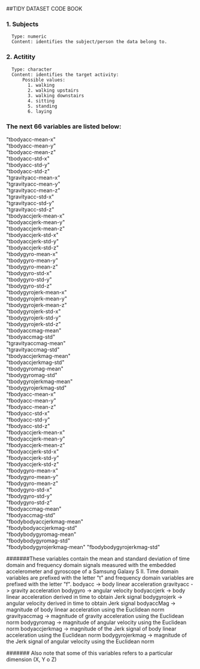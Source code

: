 ##TIDY DATASET CODE BOOK

### 1. Subjects 
      Type: numeric 
      Content: identifies the subject/person the data belong to.
      
### 2. Actitity 
      Type: character
      Content: identifies the target activity:
          Possible values:
            1. walking 
            2. walking upstairs
            3. walking downstairs
            4. sitting
            5. standing
            6. laying
          
### The next 66 variables are listed below:

"tbodyacc-mean-x"           
"tbodyacc-mean-y"          
"tbodyacc-mean-z"           
"tbodyacc-std-x"           
"tbodyacc-std-y"            
"tbodyacc-std-z"           
"tgravityacc-mean-x"        
"tgravityacc-mean-y"       
"tgravityacc-mean-z"        
"tgravityacc-std-x"        
"tgravityacc-std-y"         
"tgravityacc-std-z"        
"tbodyaccjerk-mean-x"       
"tbodyaccjerk-mean-y"      
"tbodyaccjerk-mean-z"       
"tbodyaccjerk-std-x"       
"tbodyaccjerk-std-y"        
"tbodyaccjerk-std-z"       
"tbodygyro-mean-x"          
"tbodygyro-mean-y"         
"tbodygyro-mean-z"          
"tbodygyro-std-x"          
"tbodygyro-std-y"           
"tbodygyro-std-z"          
"tbodygyrojerk-mean-x"      
"tbodygyrojerk-mean-y"     
"tbodygyrojerk-mean-z"      
"tbodygyrojerk-std-x"      
"tbodygyrojerk-std-y"       
"tbodygyrojerk-std-z"      
"tbodyaccmag-mean"          
"tbodyaccmag-std"          
"tgravityaccmag-mean"       
"tgravityaccmag-std"       
"tbodyaccjerkmag-mean"      
"tbodyaccjerkmag-std"      
"tbodygyromag-mean"         
"tbodygyromag-std"         
"tbodygyrojerkmag-mean"     
"tbodygyrojerkmag-std"     
"fbodyacc-mean-x"           
"fbodyacc-mean-y"          
"fbodyacc-mean-z"           
"fbodyacc-std-x"           
"fbodyacc-std-y"            
"fbodyacc-std-z"           
"fbodyaccjerk-mean-x"       
"fbodyaccjerk-mean-y"      
"fbodyaccjerk-mean-z"       
"fbodyaccjerk-std-x"       
"fbodyaccjerk-std-y"        
"fbodyaccjerk-std-z"       
"fbodygyro-mean-x"          
"fbodygyro-mean-y"         
"fbodygyro-mean-z"          
"fbodygyro-std-x"          
"fbodygyro-std-y"           
"fbodygyro-std-z"          
"fbodyaccmag-mean"          
"fbodyaccmag-std"          
"fbodybodyaccjerkmag-mean"  
"fbodybodyaccjerkmag-std"  
"fbodybodygyromag-mean"     
"fbodybodygyromag-std"     
"fbodybodygyrojerkmag-mean" 
"fbodybodygyrojerkmag-std"
    
#######These variables contain the mean and standard deviation of time domain and frequency domain signals measured with the embedded accelerometer and gyroscope of a Samsung Galaxy S II.
Time domain variables are prefixed with the letter "t" and frequency domain variables are prefixed with the letter "f".
bodyacc -> body linear acceleration
gravityacc -> gravity acceleration
bodygyro -> angular velocity
bodyaccjerk -> body linear acceleration derived in time to obtain Jerk signal
bodygyrojerk -> angular velocity derived in time to obtain Jerk signal
bodyaccMag -> magnitude of body linear acceleration using the Euclidean norm
gravityaccmag -> magnitude of gravity acceleration using the Euclidean norm
bodygyromag -> magnitude of angular velocity using the Euclidean norm
bodyaccjerkmag -> magnitude of the Jerk signal of body linear acceleration using the Euclidean norm
bodygyrojerkmag -> magnitude of the Jerk signal of angular velocity using the Euclidean norm

####### Also note that some of this variables refers to a particular dimension (X, Y o Z)

